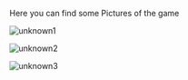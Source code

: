 Here you can find some Pictures of the game

![unknown1](https://user-images.githubusercontent.com/67701825/199698366-c3139ca0-a42f-4e7a-aed0-8c796d39bd2e.png)

![unknown2](https://user-images.githubusercontent.com/67701825/199698387-24166d42-1289-4297-bfce-1a0d054499e2.png)

![unknown3](https://user-images.githubusercontent.com/67701825/199698407-076f8ee8-1adb-454c-bf11-918a82910bc9.png)
